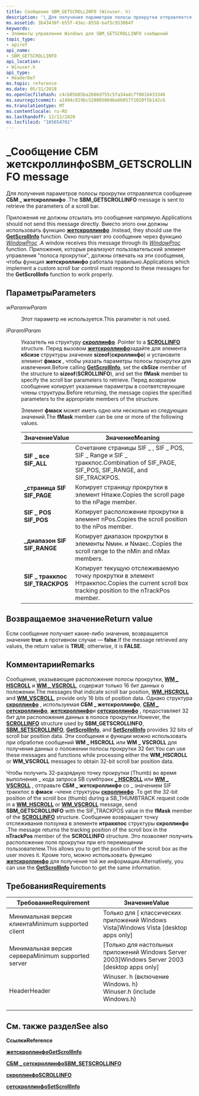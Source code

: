 ```yaml
---
title: Сообщение SBM_GETSCROLLINFO (Winuser. h)
description: '\_Для получения параметров полосы прокрутки отправляется сообщение СБМ жетскроллинфо.'
ms.assetid: 3b43430f-b55f-43ec-8558-baf5c953064f
keywords:
- Элементы управления Windows для SBM_GETSCROLLINFO сообщений
topic_type:
- apiref
api_name:
- SBM_GETSCROLLINFO
api_location:
- Winuser.h
api_type:
- HeaderDef
ms.topic: reference
ms.date: 05/31/2018
ms.openlocfilehash: c4cb05b05ba2686d755c5fa34adcff0016433346
ms.sourcegitcommit: a1494c819bc5200050696e66057f1020f5b142cb
ms.translationtype: MT
ms.contentlocale: ru-RU
ms.lasthandoff: 12/12/2020
ms.locfileid: "105654701"
---
```

# <a name="sbm_getscrollinfo-message"></a><span data-ttu-id="54c5d-104">\_Сообщение СБМ жетскроллинфо</span><span class="sxs-lookup"><span data-stu-id="54c5d-104">SBM\_GETSCROLLINFO message</span></span>

<span data-ttu-id="54c5d-105">Для получения параметров полосы прокрутки отправляется сообщение **СБМ \_ жетскроллинфо** .</span><span class="sxs-lookup"><span data-stu-id="54c5d-105">The **SBM\_GETSCROLLINFO** message is sent to retrieve the parameters of a scroll bar.</span></span>

<span data-ttu-id="54c5d-106">Приложения не должны отсылать это сообщение напрямую.</span><span class="sxs-lookup"><span data-stu-id="54c5d-106">Applications should not send this message directly.</span></span> <span data-ttu-id="54c5d-107">Вместо этого они должны использовать функцию [**жетскроллинфо**](/windows/desktop/api/Winuser/nf-winuser-getscrollinfo) .</span><span class="sxs-lookup"><span data-stu-id="54c5d-107">Instead, they should use the [**GetScrollInfo**](/windows/desktop/api/Winuser/nf-winuser-getscrollinfo) function.</span></span> <span data-ttu-id="54c5d-108">Окно получает это сообщение через функцию [*WindowProc*](/previous-versions/windows/desktop/legacy/ms633573(v=vs.85)) .</span><span class="sxs-lookup"><span data-stu-id="54c5d-108">A window receives this message through its [*WindowProc*](/previous-versions/windows/desktop/legacy/ms633573(v=vs.85)) function.</span></span> <span data-ttu-id="54c5d-109">Приложения, которые реализуют пользовательский элемент управления "полоса прокрутки", должны отвечать на эти сообщения, чтобы функция **жетскроллинфо** работала правильно.</span><span class="sxs-lookup"><span data-stu-id="54c5d-109">Applications which implement a custom scroll bar control must respond to these messages for the **GetScrollInfo** function to work properly.</span></span>

## <a name="parameters"></a><span data-ttu-id="54c5d-110">Параметры</span><span class="sxs-lookup"><span data-stu-id="54c5d-110">Parameters</span></span>

<dl> <dt>

<span data-ttu-id="54c5d-111">*wParam*</span><span class="sxs-lookup"><span data-stu-id="54c5d-111">*wParam*</span></span> 
</dt> <dd>

<span data-ttu-id="54c5d-112">Этот параметр не используется.</span><span class="sxs-lookup"><span data-stu-id="54c5d-112">This parameter is not used.</span></span>

</dd> <dt>

<span data-ttu-id="54c5d-113">*lParam*</span><span class="sxs-lookup"><span data-stu-id="54c5d-113">*lParam*</span></span> 
</dt> <dd>

<span data-ttu-id="54c5d-114">Указатель на структуру [**скроллинфо**](/windows/win32/api/winuser/ns-winuser-scrollinfo) .</span><span class="sxs-lookup"><span data-stu-id="54c5d-114">Pointer to a [**SCROLLINFO**](/windows/win32/api/winuser/ns-winuser-scrollinfo) structure.</span></span> <span data-ttu-id="54c5d-115">Перед вызовом [**жетскроллинфо**](/windows/desktop/api/Winuser/nf-winuser-getscrollinfo)задайте для элемента **кбсизе** структуры значение **sizeof**(**скроллинфо**) и установите элемент **фмаск** , чтобы указать параметры полосы прокрутки для извлечения.</span><span class="sxs-lookup"><span data-stu-id="54c5d-115">Before calling [**GetScrollInfo**](/windows/desktop/api/Winuser/nf-winuser-getscrollinfo), set the **cbSize** member of the structure to **sizeof**(**SCROLLINFO**), and set the **fMask** member to specify the scroll bar parameters to retrieve.</span></span> <span data-ttu-id="54c5d-116">Перед возвратом сообщение копирует указанные параметры в соответствующие члены структуры.</span><span class="sxs-lookup"><span data-stu-id="54c5d-116">Before returning, the message copies the specified parameters to the appropriate members of the structure.</span></span>

<span data-ttu-id="54c5d-117">Элемент **фмаск** может иметь одно или несколько из следующих значений.</span><span class="sxs-lookup"><span data-stu-id="54c5d-117">The **fMask** member can be one or more of the following values.</span></span>



| <span data-ttu-id="54c5d-118">Значение</span><span class="sxs-lookup"><span data-stu-id="54c5d-118">Value</span></span>                                                                                                                                                      | <span data-ttu-id="54c5d-119">Значение</span><span class="sxs-lookup"><span data-stu-id="54c5d-119">Meaning</span></span>                                                                             |
|------------------------------------------------------------------------------------------------------------------------------------------------------------|-------------------------------------------------------------------------------------|
| <span id="SIF_ALL"></span><span id="sif_all"></span><dl> <span data-ttu-id="54c5d-120"><dt>**SIF \_ все**</dt></span><span class="sxs-lookup"><span data-stu-id="54c5d-120"><dt>**SIF\_ALL**</dt></span></span> </dl>                | <span data-ttu-id="54c5d-121">Сочетание страницы SIF \_ , SIF \_ POS, SIF \_ Range и SIF \_ траккпос.</span><span class="sxs-lookup"><span data-stu-id="54c5d-121">Combination of SIF\_PAGE, SIF\_POS, SIF\_RANGE, and SIF\_TRACKPOS.</span></span><br/>       |
| <span id="SIF_PAGE"></span><span id="sif_page"></span><dl> <span data-ttu-id="54c5d-122"><dt>**\_страница SIF**</dt></span><span class="sxs-lookup"><span data-stu-id="54c5d-122"><dt>**SIF\_PAGE**</dt></span></span> </dl>             | <span data-ttu-id="54c5d-123">Копирует страницу прокрутки в элемент Нпаже.</span><span class="sxs-lookup"><span data-stu-id="54c5d-123">Copies the scroll page to the nPage member.</span></span><br/>                              |
| <span id="SIF_POS"></span><span id="sif_pos"></span><dl> <span data-ttu-id="54c5d-124"><dt>**SIF \_ POS**</dt></span><span class="sxs-lookup"><span data-stu-id="54c5d-124"><dt>**SIF\_POS**</dt></span></span> </dl>                | <span data-ttu-id="54c5d-125">Копирует расположение прокрутки в элемент nPos.</span><span class="sxs-lookup"><span data-stu-id="54c5d-125">Copies the scroll position to the nPos member.</span></span> <br/>                          |
| <span id="SIF_RANGE"></span><span id="sif_range"></span><dl> <span data-ttu-id="54c5d-126"><dt>**\_диапазон SIF**</dt></span><span class="sxs-lookup"><span data-stu-id="54c5d-126"><dt>**SIF\_RANGE**</dt></span></span> </dl>          | <span data-ttu-id="54c5d-127">Копирует диапазон прокрутки в элементы Nмин. и Nмакс..</span><span class="sxs-lookup"><span data-stu-id="54c5d-127">Copies the scroll range to the nMin and nMax members.</span></span> <br/>                   |
| <span id="SIF_TRACKPOS"></span><span id="sif_trackpos"></span><dl> <span data-ttu-id="54c5d-128"><dt>**SIF \_ траккпос**</dt></span><span class="sxs-lookup"><span data-stu-id="54c5d-128"><dt>**SIF\_TRACKPOS**</dt></span></span> </dl> | <span data-ttu-id="54c5d-129">Копирует текущую отслеживаемую точку прокрутки в элемент Нтраккпос.</span><span class="sxs-lookup"><span data-stu-id="54c5d-129">Copies the current scroll box tracking position to the nTrackPos member.</span></span><br/> |



 

</dd> </dl>

## <a name="return-value"></a><span data-ttu-id="54c5d-130">Возвращаемое значение</span><span class="sxs-lookup"><span data-stu-id="54c5d-130">Return value</span></span>

<span data-ttu-id="54c5d-131">Если сообщение получает какие-либо значения, возвращается значение **true**. в противном случае — **false**.</span><span class="sxs-lookup"><span data-stu-id="54c5d-131">If the message retrieved any values, the return value is **TRUE**; otherwise, it is **FALSE**.</span></span>

## <a name="remarks"></a><span data-ttu-id="54c5d-132">Комментарии</span><span class="sxs-lookup"><span data-stu-id="54c5d-132">Remarks</span></span>

<span data-ttu-id="54c5d-133">Сообщения, указывающие расположение полосы прокрутки, [**WM \_ HSCROLL**](wm-hscroll.md) и [**WM \_ VSCROLL**](wm-vscroll.md), содержат только 16 бит данных о положении.</span><span class="sxs-lookup"><span data-stu-id="54c5d-133">The messages that indicate scroll bar position, [**WM\_HSCROLL**](wm-hscroll.md) and [**WM\_VSCROLL**](wm-vscroll.md), provide only 16 bits of position data.</span></span> <span data-ttu-id="54c5d-134">Однако структура [**скроллинфо**](/windows/win32/api/winuser/ns-winuser-scrollinfo) , используемая **СБМ \_ жетскроллинфо**, [**СБМ \_ сетскроллинфо**](sbm-setscrollinfo.md), [**жетскроллинфо**](/windows/desktop/api/Winuser/nf-winuser-getscrollinfo)и [**сетскроллинфо**](/windows/desktop/api/Winuser/nf-winuser-setscrollinfo) , предоставляет 32 бит для расположения данных в полосе прокрутки.</span><span class="sxs-lookup"><span data-stu-id="54c5d-134">However, the [**SCROLLINFO**](/windows/win32/api/winuser/ns-winuser-scrollinfo) structure used by **SBM\_GETSCROLLINFO**, [**SBM\_SETSCROLLINFO**](sbm-setscrollinfo.md), [**GetScrollInfo**](/windows/desktop/api/Winuser/nf-winuser-getscrollinfo), and [**SetScrollInfo**](/windows/desktop/api/Winuser/nf-winuser-setscrollinfo) provides 32 bits of scroll bar position data.</span></span> <span data-ttu-id="54c5d-135">Эти сообщения и функции можно использовать при обработке сообщений **WM \_ HSCROLL** или **WM \_ VSCROLL** для получения данных о положении полосы прокрутки 32 бит.</span><span class="sxs-lookup"><span data-stu-id="54c5d-135">You can use these messages and functions while processing either the **WM\_HSCROLL** or **WM\_VSCROLL** messages to obtain 32-bit scroll bar position data.</span></span>

<span data-ttu-id="54c5d-136">Чтобы получить 32-разрядную точку прокрутки (Thumb) во время выполнения \_ кода запроса SB сумбтракк [**\_ HSCROLL**](wm-hscroll.md) или [**WM \_ VSCROLL**](wm-vscroll.md) , отправьте **СБМ \_ жетскроллинфо** со \_ значением SIF траккпос в **фмаск** -члене структуры [**скроллинфо**](/windows/win32/api/winuser/ns-winuser-scrollinfo) .</span><span class="sxs-lookup"><span data-stu-id="54c5d-136">To get the 32-bit position of the scroll box (thumb) during a SB\_THUMBTRACK request code in a [**WM\_HSCROLL**](wm-hscroll.md) or [**WM\_VSCROLL**](wm-vscroll.md) message, send **SBM\_GETSCROLLINFO** with the SIF\_TRACKPOS value in the **fMask** member of the [**SCROLLINFO**](/windows/win32/api/winuser/ns-winuser-scrollinfo) structure.</span></span> <span data-ttu-id="54c5d-137">Сообщение возвращает точку отслеживания ползунка в элементе **нтраккпос** структуры **скроллинфо** .</span><span class="sxs-lookup"><span data-stu-id="54c5d-137">The message returns the tracking position of the scroll box in the **nTrackPos** member of the **SCROLLINFO** structure.</span></span> <span data-ttu-id="54c5d-138">Это позволяет получить расположение поля прокрутки при его перемещении пользователем.</span><span class="sxs-lookup"><span data-stu-id="54c5d-138">This allows you to get the position of the scroll box as the user moves it.</span></span> <span data-ttu-id="54c5d-139">Кроме того, можно использовать функцию [**жетскроллинфо**](/windows/desktop/api/Winuser/nf-winuser-getscrollinfo) для получения той же информации.</span><span class="sxs-lookup"><span data-stu-id="54c5d-139">Alternatively, you can use the [**GetScrollInfo**](/windows/desktop/api/Winuser/nf-winuser-getscrollinfo) function to get the same information.</span></span>

## <a name="requirements"></a><span data-ttu-id="54c5d-140">Требования</span><span class="sxs-lookup"><span data-stu-id="54c5d-140">Requirements</span></span>



| <span data-ttu-id="54c5d-141">Требование</span><span class="sxs-lookup"><span data-stu-id="54c5d-141">Requirement</span></span> | <span data-ttu-id="54c5d-142">Значение</span><span class="sxs-lookup"><span data-stu-id="54c5d-142">Value</span></span> |
|-------------------------------------|----------------------------------------------------------------------------------------------------------|
| <span data-ttu-id="54c5d-143">Минимальная версия клиента</span><span class="sxs-lookup"><span data-stu-id="54c5d-143">Minimum supported client</span></span><br/> | <span data-ttu-id="54c5d-144">Только для \[ классических приложений Windows Vista\]</span><span class="sxs-lookup"><span data-stu-id="54c5d-144">Windows Vista \[desktop apps only\]</span></span><br/>                                                           |
| <span data-ttu-id="54c5d-145">Минимальная версия сервера</span><span class="sxs-lookup"><span data-stu-id="54c5d-145">Minimum supported server</span></span><br/> | <span data-ttu-id="54c5d-146">\[Только для настольных приложений Windows Server 2003\]</span><span class="sxs-lookup"><span data-stu-id="54c5d-146">Windows Server 2003 \[desktop apps only\]</span></span><br/>                                                     |
| <span data-ttu-id="54c5d-147">Header</span><span class="sxs-lookup"><span data-stu-id="54c5d-147">Header</span></span><br/>                   | <dl> <span data-ttu-id="54c5d-148"><dt>Winuser. h (включение Windows. h)</dt></span><span class="sxs-lookup"><span data-stu-id="54c5d-148"><dt>Winuser.h (include Windows.h)</dt></span></span> </dl> |



## <a name="see-also"></a><span data-ttu-id="54c5d-149">См. также раздел</span><span class="sxs-lookup"><span data-stu-id="54c5d-149">See also</span></span>

<dl> <dt>

<span data-ttu-id="54c5d-150">**Ссылки**</span><span class="sxs-lookup"><span data-stu-id="54c5d-150">**Reference**</span></span>
</dt> <dt>

[<span data-ttu-id="54c5d-151">**жетскроллинфо**</span><span class="sxs-lookup"><span data-stu-id="54c5d-151">**GetScrollInfo**</span></span>](/windows/desktop/api/Winuser/nf-winuser-getscrollinfo)
</dt> <dt>

[<span data-ttu-id="54c5d-152">**СБМ \_ сетскроллинфо**</span><span class="sxs-lookup"><span data-stu-id="54c5d-152">**SBM\_SETSCROLLINFO**</span></span>](sbm-setscrollinfo.md)
</dt> <dt>

[<span data-ttu-id="54c5d-153">**скроллинфо**</span><span class="sxs-lookup"><span data-stu-id="54c5d-153">**SCROLLINFO**</span></span>](/windows/win32/api/winuser/ns-winuser-scrollinfo)
</dt> <dt>

[<span data-ttu-id="54c5d-154">**сетскроллинфо**</span><span class="sxs-lookup"><span data-stu-id="54c5d-154">**SetScrollInfo**</span></span>](/windows/desktop/api/Winuser/nf-winuser-setscrollinfo)
</dt> </dl>

 

